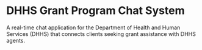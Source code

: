 

# DHHS Grant Program Chat System

A real-time chat application for the Department of Health and Human Services (DHHS) that connects clients seeking grant assistance with DHHS agents.
